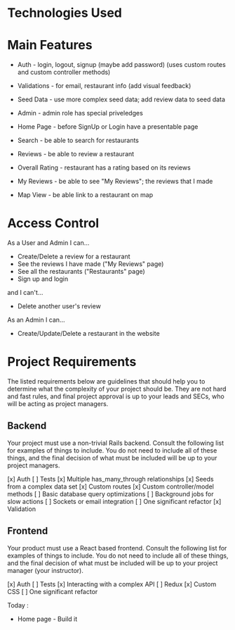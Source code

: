# Technologies Used

# Main Features

- Auth - login, logout, signup (maybe add password) (uses custom routes and custom controller methods)
- Validations - for email, restaurant info (add visual feedback)
- Seed Data - use more complex seed data; add review data to seed data
- Admin - admin role has special priveledges

- Home Page - before SignUp or Login have a presentable page
- Search - be able to search for restaurants
- Reviews - be able to review a restaurant
- Overall Rating - restaurant has a rating based on its reviews
- My Reviews - be able to see "My Reviews"; the reviews that I made
- Map View - be able link to a restaurant on map

# Access Control

As a User and Admin I can...

- Create/Delete a review for a restaurant
- See the reviews I have made ("My Reviews" page)
- See all the restaurants ("Restaurants" page)
- Sign up and login

and I can't...

- Delete another user's review

As an Admin I can...

- Create/Update/Delete a restaurant in the website

# Project Requirements

The listed requirements below are guidelines that should help you to determine what the complexity of your project should be. They are not hard and fast rules, and final project approval is up to your leads and SECs, who will be acting as project managers.

## Backend

Your project must use a non-trivial Rails backend. Consult the following list for examples of things to include. You do not need to include all of these things, and the final decision of what must be included will be up to your project managers.

[x] Auth
[ ] Tests
[x] Multiple has_many_through relationships
[x] Seeds from a complex data set
[x] Custom routes
[x] Custom controller/model methods
[ ] Basic database query optimizations
[ ] Background jobs for slow actions
[ ] Sockets or email integration
[ ] One significant refactor
[x] Validation

## Frontend

Your product must use a React based frontend. Consult the following list for examples of things to include. You do not need to include all of these things, and the final decision of what must be included will be up to your project manager (your instructor).

[x] Auth
[ ] Tests
[x] Interacting with a complex API
[ ] Redux
[x] Custom CSS
[ ] One significant refactor

Today :

- Home page - Build it
